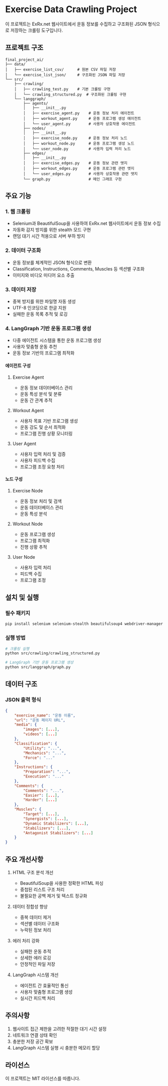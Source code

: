 # Exercise Data Crawling Project

이 프로젝트는 ExRx.net 웹사이트에서 운동 정보를 수집하고 구조화된 JSON 형식으로 저장하는 크롤링 도구입니다.

## 프로젝트 구조

```
final_project_ai/
├── data/
│   ├── exercise_list_csv/      # 원본 CSV 파일 저장
│   └── exercise_list_json/     # 구조화된 JSON 파일 저장
└── src/
    ├── crawling/
    │   ├── crawling_test.py    # 기본 크롤링 구현
    │   └── crawling_structured.py  # 구조화된 크롤링 구현
    └── langgraph/
        ├── agents/
        │   ├── __init__.py
        │   ├── exercise_agent.py    # 운동 정보 처리 에이전트
        │   ├── workout_agent.py     # 운동 프로그램 생성 에이전트
        │   └── user_agent.py        # 사용자 상호작용 에이전트
        ├── nodes/
        │   ├── __init__.py
        │   ├── exercise_node.py     # 운동 정보 처리 노드
        │   ├── workout_node.py      # 운동 프로그램 생성 노드
        │   └── user_node.py         # 사용자 입력 처리 노드
        ├── edges/
        │   ├── __init__.py
        │   ├── exercise_edges.py    # 운동 정보 관련 엣지
        │   ├── workout_edges.py     # 운동 프로그램 관련 엣지
        │   └── user_edges.py        # 사용자 상호작용 관련 엣지
        └── graph.py                 # 메인 그래프 구현
```

## 주요 기능

### 1. 웹 크롤링

- Selenium과 BeautifulSoup을 사용하여 ExRx.net 웹사이트에서 운동 정보 수집
- 자동화 감지 방지를 위한 stealth 모드 구현
- 랜덤 대기 시간 적용으로 서버 부하 방지

### 2. 데이터 구조화

- 운동 정보를 체계적인 JSON 형식으로 변환
- Classification, Instructions, Comments, Muscles 등 섹션별 구조화
- 이미지와 비디오 미디어 요소 추출

### 3. 데이터 저장

- 중복 방지를 위한 파일명 자동 생성
- UTF-8 인코딩으로 한글 지원
- 실패한 운동 목록 추적 및 로깅

### 4. LangGraph 기반 운동 프로그램 생성

- 다중 에이전트 시스템을 통한 운동 프로그램 생성
- 사용자 맞춤형 운동 추천
- 운동 정보 기반의 프로그램 최적화

#### 에이전트 구성

1. Exercise Agent

   - 운동 정보 데이터베이스 관리
   - 운동 특성 분석 및 분류
   - 운동 간 관계 추적

2. Workout Agent

   - 사용자 목표 기반 프로그램 생성
   - 운동 강도 및 순서 최적화
   - 프로그램 진행 상황 모니터링

3. User Agent
   - 사용자 입력 처리 및 검증
   - 사용자 피드백 수집
   - 프로그램 조정 요청 처리

#### 노드 구성

1. Exercise Node

   - 운동 정보 처리 및 검색
   - 운동 데이터베이스 관리
   - 운동 특성 분석

2. Workout Node

   - 운동 프로그램 생성
   - 프로그램 최적화
   - 진행 상황 추적

3. User Node
   - 사용자 입력 처리
   - 피드백 수집
   - 프로그램 조정

## 설치 및 실행

### 필수 패키지

```bash
pip install selenium selenium-stealth beautifulsoup4 webdriver-manager langchain langgraph
```

### 실행 방법

```bash
# 크롤링 실행
python src/crawling/crawling_structured.py

# LangGraph 기반 운동 프로그램 생성
python src/langgraph/graph.py
```

## 데이터 구조

### JSON 출력 형식

```json
{
    "exercise_name": "운동 이름",
    "url": "운동 페이지 URL",
    "media": {
        "images": [...],
        "videos": [...]
    },
    "Classification": {
        "Utility": "...",
        "Mechanics": "...",
        "Force": "..."
    },
    "Instructions": {
        "Preparation": "...",
        "Execution": "..."
    },
    "Comments": {
        "Comments": "...",
        "Easier": [...],
        "Harder": [...]
    },
    "Muscles": {
        "Target": [...],
        "Synergists": [...],
        "Dynamic Stabilizers": [...],
        "Stabilizers": [...],
        "Antagonist Stabilizers": [...]
    }
}
```

## 주요 개선사항

1. HTML 구조 분석 개선

   - BeautifulSoup을 사용한 정확한 HTML 파싱
   - 중첩된 리스트 구조 처리
   - 불필요한 공백 제거 및 텍스트 정규화

2. 데이터 정합성 향상

   - 중복 데이터 제거
   - 섹션별 데이터 구조화
   - 누락된 정보 처리

3. 에러 처리 강화

   - 실패한 운동 추적
   - 상세한 에러 로깅
   - 안정적인 파일 저장

4. LangGraph 시스템 개선
   - 에이전트 간 효율적인 통신
   - 사용자 맞춤형 프로그램 생성
   - 실시간 피드백 처리

## 주의사항

1. 웹사이트 접근 제한을 고려한 적절한 대기 시간 설정
2. 네트워크 연결 상태 확인
3. 충분한 저장 공간 확보
4. LangGraph 시스템 실행 시 충분한 메모리 할당

## 라이선스

이 프로젝트는 MIT 라이선스를 따릅니다.
